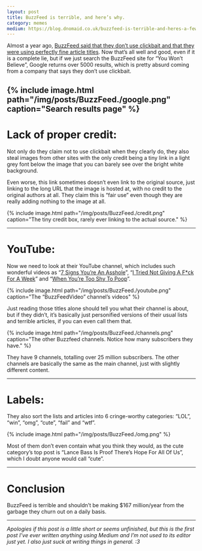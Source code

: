 ```yaml
---
layout: post
title: BuzzFeed is terrible, and here’s why.
category: memes
medium: https://blog.dnomaid.co.uk/buzzfeed-is-terrible-and-heres-a-few-reasons-why-d0fcadf7e3e7
---
```


Almost a year ago, [BuzzFeed said that they don’t use clickbait and that they were using perfectly fine article titles](https://www.buzzfeed.com/bensmith/why-buzzfeed-doesnt-do-clickbait). Now that’s all well and good, even if it is a complete lie, but if we just search the BuzzFeed site for “You Won’t Believe”, Google returns over 5000 results, which is pretty absurd coming from a company that says they don’t use clickbait.

{% include image.html path="/img/posts/BuzzFeed./google.png" caption="Search results page" %}
---

# Lack of proper credit:
Not only do they claim not to use clickbait when they clearly do, they also steal images from other sites with the only credit being a tiny link in a light grey font below the image that you can barely see over the bright white background.

Even worse, this link sometimes doesn’t even link to the original source, just linking to the long URL that the image is hosted at, with no credit to the original authors at all. They claim this is “fair use” even though they are really adding nothing to the image at all.

{% include image.html path="/img/posts/BuzzFeed./credit.png" caption="The tiny credit box, rarely ever linking to the actual source." %}

---

# YouTube:
Now we need to look at their YouTube channel, which includes such wonderful videos as “[7 Signs You’re An Asshole](https://www.youtube.com/watch?v=4pUaooE0dLE)”, “[I Tried Not Giving A F*ck For A Week](https://www.youtube.com/watch?v=nurVP7U7m1M)” and “[When You’re Too Shy To Poop](https://www.youtube.com/watch?v=XCLNhs9oZgM)”.

{% include image.html path="/img/posts/BuzzFeed./youtube.png" caption="The “BuzzFeedVideo” channel’s videos" %}

Just reading those titles alone should tell you what their channel is about, but if they didn’t, it’s basically just personified versions of their usual lists and terrible articles, if you can even call them that.

{% include image.html path="/img/posts/BuzzFeed./channels.png" caption="The other Buzzfeed channels. Notice how many subscribers they have." %}

They have 9 channels, totalling over 25 million subscribers. The other channels are basically the same as the main channel, just with slightly different content.

---

# Labels:
They also sort the lists and articles into 6 cringe-worthy categories: “LOL”, “win”, “omg”, “cute”, “fail” and “wtf”.

{% include image.html path="/img/posts/BuzzFeed./omg.png" %}

Most of them don’t even contain what you think they would, as the cute category’s top post is “Lance Bass Is Proof There’s Hope For All Of Us”, which I doubt anyone would call “cute”.

---

# Conclusion
BuzzFeed is terrible and shouldn’t be making $167 million/year from the garbage they churn out on a daily basis.

---

*Apologies if this post is a little short or seems unfinished, but this is the first post I’ve ever written anything using Medium and I’m not used to its editor just yet. I also just suck at writing things in general. :3*
